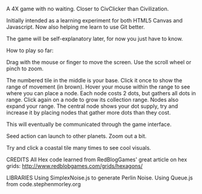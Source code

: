 A 4X game with no waiting. Closer to CivClicker than Civilization.

Initially intended as a learning experiment for both HTML5 Canvas and Javascript.
Now also helping me learn to use Git better.

The game will be self-explanatory later, for now you just have to know.

How to play so far:

Drag with the mouse or finger to move the screen.
Use the scroll wheel or pinch to zoom.


The numbered tile in the middle is your base.
Click it once to show the range of movement (in brown).
Hover your mouse within the range to see where you can place a node.
Each node costs 2 dots, but gathers all dots in range.
Click again on a node to grow its collection range.
Nodes also expand your range.
The central node shows your dot supply, try and increase it by placing nodes that gather more dots than they cost.

This will eventually be communicated through the game interface.

Seed action can launch to other planets. Zoom out a bit.

Try and click a coastal tile many times to see cool visuals.

CREDITS
All Hex code learned from RedBlogGames' great article on hex grids:
http://www.redblobgames.com/grids/hexagons/

LIBRARIES
Using SimplexNoise.js to generate Perlin Noise.
Using Queue.js from code.stephenmorley.org

